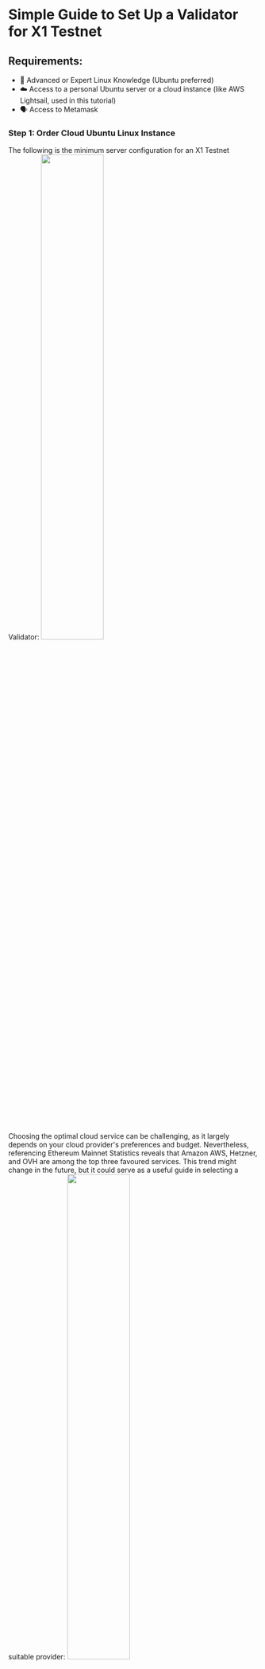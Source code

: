 # Simple Guide to Set Up a Validator for X1 Testnet

## Requirements:
- 🐧 Advanced or Expert Linux Knowledge (Ubuntu preferred)
- ☁️ Access to a personal Ubuntu server or a cloud instance (like AWS Lightsail, used in this tutorial)
- 🗣️ Access to Metamask



### Step 1: Order Cloud Ubuntu Linux Instance
The following is the minimum server configuration for an X1 Testnet Validator:
<img src="https://github.com/JozefJarosciak/X1/assets/3492464/adbcf85a-db1f-4e24-a45e-1a59ee5c39ac" width="50%">

Choosing the optimal cloud service can be challenging, as it largely depends on your cloud provider's preferences and budget.
Nevertheless, referencing Ethereum Mainnet Statistics reveals that Amazon AWS, Hetzner, and OVH are among the top three favoured services.
This trend might change in the future, but it could serve as a useful guide in selecting a suitable provider:
<img src="https://github.com/JozefJarosciak/X1/assets/3492464/07c70924-9baf-48b0-a85f-06baa50be658" width="50%">



### Step 2: Create a New Metamask Wallet
You can use the existing Metamask Wallet, or you can create a brand-new one.
If you want to create a dedicated and brand new X1 Testnet Validator Metamask wallet from scratch, follow these instructions in Metamask:
1. Click the account selector at the top of your wallet.
2. Click 'Add account or hardware wallet'.
3. Select 'Add a new account' in the subsequent menu.
4. Enter your preferred name
5. Hit 'Create' to confirm and you'll be able to see the new account
<img src="https://github.com/JozefJarosciak/X1/assets/3492464/d67f8c2d-d943-4585-833a-b8d00bc292d2" width="50%">

For additional guidance, visit [Metamask Support](https://support.metamask.io/hc/en-us/articles/360015289452-How-to-add-accounts-in-your-wallet).



### Step 3: Fill up the X1 Testnet Validator Application Form
To join as a block producer/validator on Testnet, you need 100,000 Test XN tokens (plus a little more to run the staking transaction).
To qualify for the airdrop of 100k XN Testnet tokens, you'll need to fill up the application form.
URLs:
- Application form: [Google Form](https://docs.google.com/forms/d/e/1FAIpQLSdnDAmXrGMKauEqNEpBI8HRhF1L33YkqL5f629cehxU_EyffA/viewform)
- More details in Jack's tweet: [Twitter](https://twitter.com/mrJackLevin/status/1745573668212924719)


### Step 4: Configure X1 Validator

Now, connect to your Ubuntu server.
Once logged into the Ubuntu server, configure the X1 Testnet Blockchain following [these instructions](https://github.com/FairCrypto/go-x1) or the steps below:

```bash
# Login as root
sudo su
```

```bash
# Run system update
apt update -y
```
<img src="https://github.com/JozefJarosciak/X1/assets/3492464/a6a55730-fa35-4fef-9f1c-2f768cb48f56" width="50%">

```bash
# Install dependencies (ex: ubuntu)
apt install -y golang wget git make
```
<img src="https://github.com/JozefJarosciak/X1/assets/3492464/19a76602-e669-4dd9-9f08-f4b7d11d73f4" width="50%">

```bash
# Clone and build the X1 binary
git clone --branch x1 https://github.com/FairCrypto/go-x1
```
<img src="https://github.com/JozefJarosciak/X1/assets/3492464/8d38bd21-7e50-4b4b-87c3-2e424656a1a5" width="50%">

```bash
cd go-x1
make x1
```
<img src="https://github.com/JozefJarosciak/X1/assets/3492464/c0409b49-f418-4813-8003-a600531f1671" width="50%">

```bash
cp build/x1 /usr/local/bin
```
<img src="https://github.com/JozefJarosciak/X1/assets/3492464/d730ae85-5b84-418f-9d68-860678859091" width="50%">

Your Testnet Validator is now successfully installed!


### Step 5: Configure X1 Validator
Further configuration steps will be provided here.
```bash
./build/x1 --testnet  --validator.id 19 --validator.pubkey 0xc004569809f6e889eaaeba2e8ffe85e5e668142ea74a18e3f9aa888be2f6243047d03cd6d7cb8e14288a78d46c580a74690704bc3e1e85ce12753611761e74943bb4 --xenblocks-endpoint ws://xenblocks.io:6668 --gcmode full --syncmode snap
```


### Step 6: Register Icon

Register your validator icon using the following format and submit it to the specified endpoint.

```json
{
  "name": "xencrypto1",
  "logoUrl": "https://xen.network/XEN-logo-square-dark%20512x512.png",
  "website": "https://xen.network",
  "contact": "https://t.me/XENCryptoTalk"
}
```

